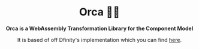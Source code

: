 <div align="center">

  <h1>Orca 🐋🌊</h1>

<strong>Orca is a WebAssembly Transformation Library for the Component Model</strong>

It is based of off Dfinity's implementation which you can find [here](https://github.com/dfinity/ic/tree/master/rs/wasm_transform).